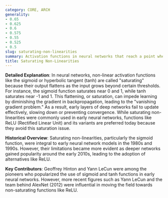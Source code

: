 ```yaml
---
category: CORE, ARCH
generality:
- 0.65
- 0.625
- 0.6
- 0.575
- 0.55
- 0.525
- 0.5
slug: saturating-non-linearities
summary: Activation functions in neural networks that reach a point where their output changes very little, or not at all, in response to large input values.
title: Saturating Non-Linearities
---
```


**Detailed Explanation**: In neural networks, non-linear activation functions like the sigmoid or hyperbolic tangent (tanh) are called "saturating" because their output flattens as the input grows beyond certain thresholds. For instance, the sigmoid function saturates near 0 and 1, while tanh saturates near -1 and 1. This flattening, or saturation, can impede learning by diminishing the gradient in backpropagation, leading to the "vanishing gradient problem." As a result, early layers of deep networks fail to update effectively, slowing down or preventing convergence. While saturating non-linearities were commonly used in early neural networks, functions like ReLU (Rectified Linear Unit) and its variants are preferred today because they avoid this saturation issue.

**Historical Overview**: Saturating non-linearities, particularly the sigmoid function, were integral to early neural network models in the 1980s and 1990s. However, their limitations became more evident as deeper networks gained popularity around the early 2010s, leading to the adoption of alternatives like ReLU.

**Key Contributors**: Geoffrey Hinton and Yann LeCun were among the pioneers who popularized the use of sigmoid and tanh functions in early neural networks. However, more recent figures such as Yann LeCun and the team behind AlexNet (2012) were influential in moving the field towards non-saturating functions like ReLU.